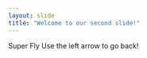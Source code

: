```yaml
---
layout: slide
title: "Welcome to our second slide!"
---
```

Super Fly
Use the left arrow to go back!
